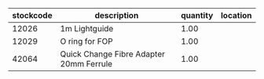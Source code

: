 |stockcode|description|quantity|location|
|---------|-----------|--------|--------|
|12026|1m Lightguide|1.00||
|12029|O ring for FOP|1.00||
|42064|Quick Change Fibre Adapter 20mm Ferrule|1.00||
